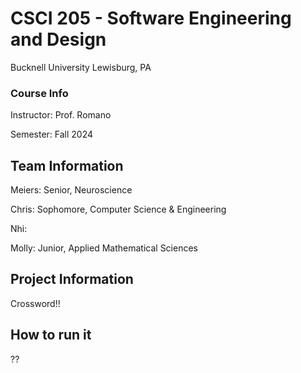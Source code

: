 # CSCI 205 - Software Engineering and Design
Bucknell University
Lewisburg, PA
### Course Info
Instructor: Prof. Romano

Semester: Fall 2024
## Team Information

Meiers: Senior, Neuroscience

Chris: Sophomore, Computer Science & Engineering

Nhi: 

Molly: Junior, Applied Mathematical Sciences
## Project Information
Crossword!!
## How to run it
??